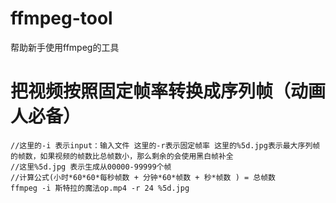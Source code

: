 # ffmpeg-tool
帮助新手使用ffmpeg的工具
# 把视频按照固定帧率转换成序列帧（动画人必备）
```
//这里的-i 表示input：输入文件 这里的-r表示固定帧率 这里的%5d.jpg表示最大序列帧的帧数，如果视频的帧数比总帧数小，那么剩余的会使用黑白帧补全
//这里%5d.jpg 表示生成从00000-99999个帧
//计算公式(小时*60*60*每秒帧数 + 分钟*60*帧数 + 秒*帧数 ) = 总帧数
ffmpeg -i 斯特拉的魔法op.mp4 -r 24 %5d.jpg 
```
